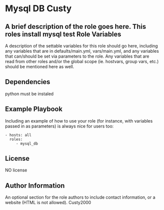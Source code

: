 Mysql DB Custy
=========

A brief description of the role goes here.
This roles install mysql test
Role Variables
--------------

A description of the settable variables for this role should go here, including any variables that are in defaults/main.yml, vars/main.yml, and any variables that can/should be set via parameters to the role. Any variables that are read from other roles and/or the global scope (ie. hostvars, group vars, etc.) should be mentioned here as well.

Dependencies
------------

python must be instaled

Example Playbook
----------------

Including an example of how to use your role (for instance, with variables passed in as parameters) is always nice for users too:

    - hosts: all
      roles:
         - mysql_db 

License
-------

NO license

Author Information
------------------

An optional section for the role authors to include contact information, or a website (HTML is not allowed).
Custy2000
